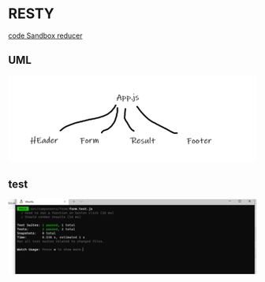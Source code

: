 # RESTY

[code Sandbox reducer](https://codesandbox.io/s/eager-marco-0wt62?file=/src/App.js)

## UML

![lab27](lab27.png)


## test

![test](test26.png)
